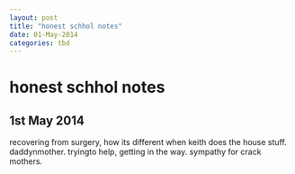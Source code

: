 ```yaml
---
layout: post
title: "honest schhol notes"
date: 01-May-2014
categories: tbd
---
```


# honest schhol notes

## 1st May 2014

recovering from surgery,   how its different when keith does the house stuff. daddynmother. tryingto help, getting in the way. sympathy for crack mothers.

